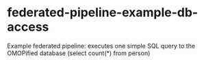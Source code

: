 # federated-pipeline-example-db-access
Example federated pipeline: executes one simple SQL query to the OMOPified database (select count(*) from person)
